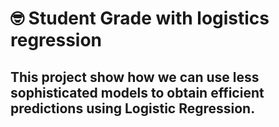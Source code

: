 # :nerd_face: Student Grade with logistics regression

## This project show how we can use less sophisticated models to obtain efficient predictions using Logistic Regression.
